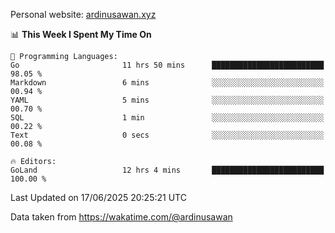 Personal website: [ardinusawan.xyz](https://ardinusawan.xyz)

<!--START_SECTION:waka-->
📊 **This Week I Spent My Time On** 

```text
💬 Programming Languages: 
Go                       11 hrs 50 mins      █████████████████████████   98.05 % 
Markdown                 6 mins              ░░░░░░░░░░░░░░░░░░░░░░░░░   00.94 % 
YAML                     5 mins              ░░░░░░░░░░░░░░░░░░░░░░░░░   00.70 % 
SQL                      1 min               ░░░░░░░░░░░░░░░░░░░░░░░░░   00.22 % 
Text                     0 secs              ░░░░░░░░░░░░░░░░░░░░░░░░░   00.08 % 

🔥 Editors: 
GoLand                   12 hrs 4 mins       █████████████████████████   100.00 % 
```


 Last Updated on 17/06/2025 20:25:21 UTC
<!--END_SECTION:waka-->
Data taken from https://wakatime.com/@ardinusawan
